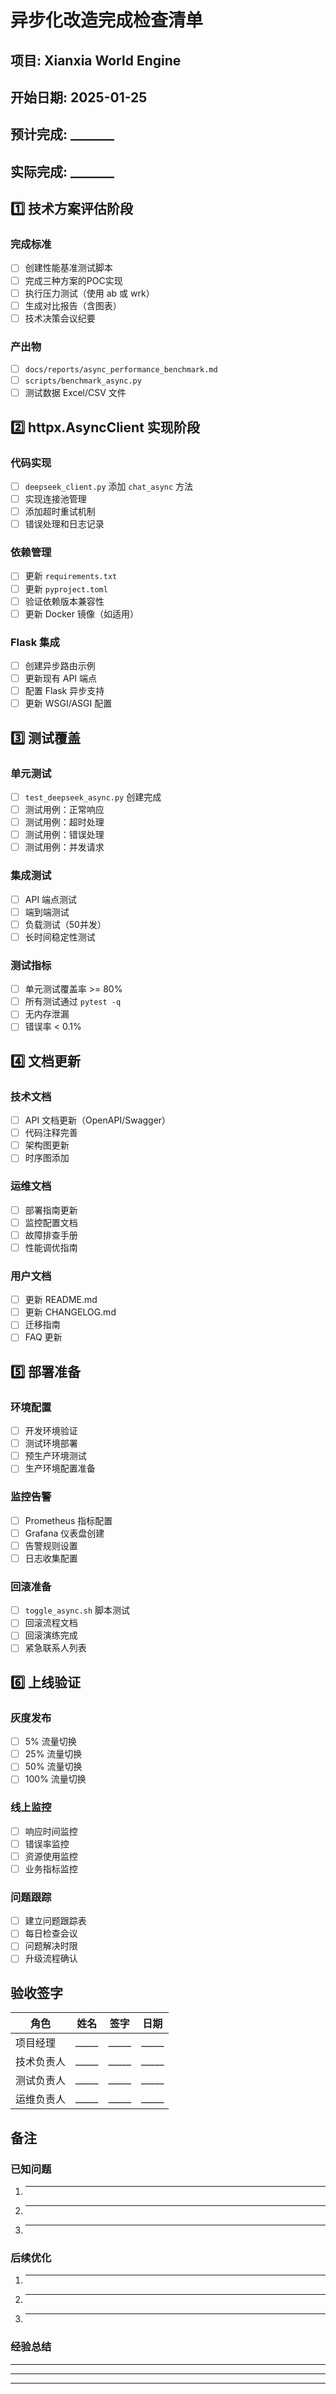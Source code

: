 # 异步化改造完成检查清单

## 项目: Xianxia World Engine
## 开始日期: 2025-01-25
## 预计完成: _______
## 实际完成: _______

## 1️⃣ 技术方案评估阶段

### 完成标准
- [ ] 创建性能基准测试脚本
- [ ] 完成三种方案的POC实现
- [ ] 执行压力测试（使用 ab 或 wrk）
- [ ] 生成对比报告（含图表）
- [ ] 技术决策会议纪要

### 产出物
- [ ] `docs/reports/async_performance_benchmark.md`
- [ ] `scripts/benchmark_async.py`
- [ ] 测试数据 Excel/CSV 文件

## 2️⃣ httpx.AsyncClient 实现阶段

### 代码实现
- [ ] `deepseek_client.py` 添加 `chat_async` 方法
- [ ] 实现连接池管理
- [ ] 添加超时重试机制
- [ ] 错误处理和日志记录

### 依赖管理
- [ ] 更新 `requirements.txt`
- [ ] 更新 `pyproject.toml`
- [ ] 验证依赖版本兼容性
- [ ] 更新 Docker 镜像（如适用）

### Flask 集成
- [ ] 创建异步路由示例
- [ ] 更新现有 API 端点
- [ ] 配置 Flask 异步支持
- [ ] 更新 WSGI/ASGI 配置

## 3️⃣ 测试覆盖

### 单元测试
- [ ] `test_deepseek_async.py` 创建完成
- [ ] 测试用例：正常响应
- [ ] 测试用例：超时处理
- [ ] 测试用例：错误处理
- [ ] 测试用例：并发请求

### 集成测试
- [ ] API 端点测试
- [ ] 端到端测试
- [ ] 负载测试（50并发）
- [ ] 长时间稳定性测试

### 测试指标
- [ ] 单元测试覆盖率 >= 80%
- [ ] 所有测试通过 `pytest -q`
- [ ] 无内存泄漏
- [ ] 错误率 < 0.1%

## 4️⃣ 文档更新

### 技术文档
- [ ] API 文档更新（OpenAPI/Swagger）
- [ ] 代码注释完善
- [ ] 架构图更新
- [ ] 时序图添加

### 运维文档
- [ ] 部署指南更新
- [ ] 监控配置文档
- [ ] 故障排查手册
- [ ] 性能调优指南

### 用户文档
- [ ] 更新 README.md
- [ ] 更新 CHANGELOG.md
- [ ] 迁移指南
- [ ] FAQ 更新

## 5️⃣ 部署准备

### 环境配置
- [ ] 开发环境验证
- [ ] 测试环境部署
- [ ] 预生产环境测试
- [ ] 生产环境配置准备

### 监控告警
- [ ] Prometheus 指标配置
- [ ] Grafana 仪表盘创建
- [ ] 告警规则设置
- [ ] 日志收集配置

### 回滚准备
- [ ] `toggle_async.sh` 脚本测试
- [ ] 回滚流程文档
- [ ] 回滚演练完成
- [ ] 紧急联系人列表

## 6️⃣ 上线验证

### 灰度发布
- [ ] 5% 流量切换
- [ ] 25% 流量切换
- [ ] 50% 流量切换
- [ ] 100% 流量切换

### 线上监控
- [ ] 响应时间监控
- [ ] 错误率监控
- [ ] 资源使用监控
- [ ] 业务指标监控

### 问题跟踪
- [ ] 建立问题跟踪表
- [ ] 每日检查会议
- [ ] 问题解决时限
- [ ] 升级流程确认

## 验收签字

| 角色 | 姓名 | 签字 | 日期 |
|------|------|------|------|
| 项目经理 | _____ | _____ | _____ |
| 技术负责人 | _____ | _____ | _____ |
| 测试负责人 | _____ | _____ | _____ |
| 运维负责人 | _____ | _____ | _____ |

## 备注

### 已知问题
1. _____________________
2. _____________________
3. _____________________

### 后续优化
1. _____________________
2. _____________________
3. _____________________

### 经验总结
_________________________
_________________________
_________________________
